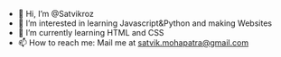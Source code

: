 - 👋 Hi, I’m @Satvikroz
- 👀 I’m interested in learning Javascript&Python and making Websites
- 🌱 I’m currently learning HTML and CSS
- 📫 How to reach me: Mail me at satvik.mohapatra@gmail.com

<!---
Satvikroz/Satvikroz is a ✨ special ✨ repository because its `README.md` (this file) appears on your GitHub profile.
You can click the Preview link to take a look at your changes.
--->
